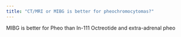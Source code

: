```yaml
---
title: "CT/MRI or MIBG is better for pheochromocytomas?"
---
```

MIBG is better for Pheo than In-111 Octreotide and extra-adrenal pheo

